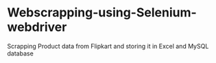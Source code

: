 # Webscrapping-using-Selenium-webdriver
Scrapping Product data from Flipkart and storing it in Excel and MySQL database

